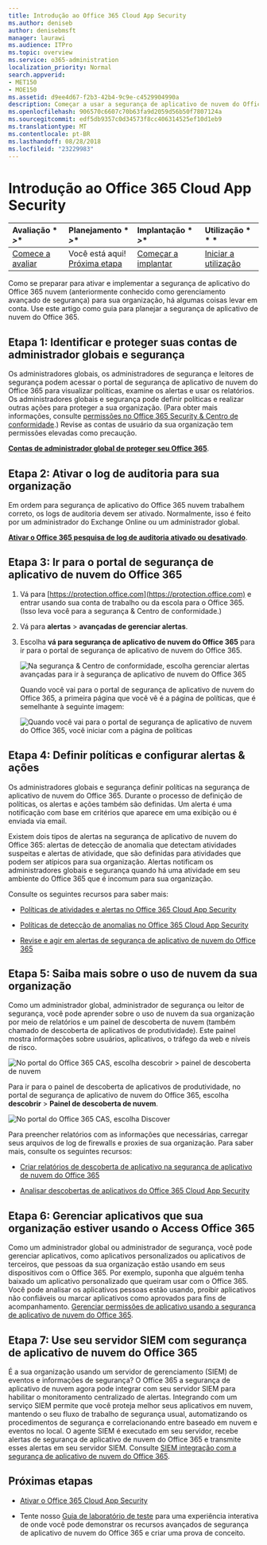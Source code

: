 ```yaml
---
title: Introdução ao Office 365 Cloud App Security
ms.author: deniseb
author: denisebmsft
manager: laurawi
ms.audience: ITPro
ms.topic: overview
ms.service: o365-administration
localization_priority: Normal
search.appverid:
- MET150
- MOE150
ms.assetid: d9ee4d67-f2b3-42b4-9c9e-c4529904990a
description: Começar a usar a segurança de aplicativo de nuvem do Office 365
ms.openlocfilehash: 906570c6607c70b63fa9d2059d56b50f7807124a
ms.sourcegitcommit: edf5db9357c0d34573f8cc406314525ef10d1eb9
ms.translationtype: MT
ms.contentlocale: pt-BR
ms.lasthandoff: 08/28/2018
ms.locfileid: "23229983"
---
```

# <a name="get-ready-for-office-365-cloud-app-security"></a>Introdução ao Office 365 Cloud App Security
  
|Avaliação * *\>**|Planejamento * *\>**|Implantação * *\>**|Utilização * * *|
|:-----|:-----|:-----|:-----|
|[Comece a avaliar](office-365-cas-overview.md) <br/> |Você está aqui!  <br/> [Próxima etapa](turn-on-office-365-cas.md) <br/> |[Começar a implantar](turn-on-office-365-cas.md) <br/> |[Iniciar a utilização](utilization-activities-for-ocas.md) <br/> |
   
Como se preparar para ativar e implementar a segurança de aplicativo do Office 365 nuvem (anteriormente conhecido como gerenciamento avançado de segurança) para sua organização, há algumas coisas levar em conta. Use este artigo como guia para planejar a segurança de aplicativo de nuvem do Office 365.
    
## <a name="step-1-identify-and-protect-your-global-and-security-administrator-accounts"></a>Etapa 1: Identificar e proteger suas contas de administrador globais e segurança

Os administradores globais, os administradores de segurança e leitores de segurança podem acessar o portal de segurança de aplicativo de nuvem do Office 365 para visualizar políticas, examine os alertas e usar os relatórios. Os administradores globais e segurança pode definir políticas e realizar outras ações para proteger a sua organização. (Para obter mais informações, consulte [permissões no Office 365 Security &amp; Centro de conformidade](permissions-in-the-security-and-compliance-center.md).) Revise as contas de usuário da sua organização tem permissões elevadas como precaução. 
  
 **[Contas de administrador global de proteger seu Office 365](https://docs.microsoft.com/office365/enterprise/protect-your-global-administrator-accounts)**. 
  
## <a name="step-2-turn-on-audit-logging-for-your-organization"></a>Etapa 2: Ativar o log de auditoria para sua organização

Em ordem para segurança de aplicativo do Office 365 nuvem trabalhem correto, os logs de auditoria devem ser ativado. Normalmente, isso é feito por um administrador do Exchange Online ou um administrador global.
  
 **[Ativar o Office 365 pesquisa de log de auditoria ativado ou desativado](turn-audit-log-search-on-or-off.md)**. 
  
## <a name="step-3-go-to-the-office-365-cloud-app-security-portal"></a>Etapa 3: Ir para o portal de segurança de aplicativo de nuvem do Office 365

1. Vá para [https://protection.office.com](https://protection.office.com) e entrar usando sua conta de trabalho ou da escola para o Office 365. (Isso leva você para a segurança &amp; Centro de conformidade.) 
    
2. Vá para **alertas** \> **avançadas de gerenciar alertas**.
    
3. Escolha **vá para segurança de aplicativo de nuvem do Office 365** para ir para o portal de segurança de aplicativo de nuvem do Office 365. 
    
    ![Na segurança &amp; Centro de conformidade, escolha gerenciar alertas avançadas para ir à segurança de aplicativo de nuvem do Office 365](media/958632d4-03e3-4ade-8e22-d5509db6fca7.png)
  
    Quando você vai para o portal de segurança de aplicativo de nuvem do Office 365, a primeira página que você vê é a página de políticas, que é semelhante à seguinte imagem:
    
    ![Quando você vai para o portal de segurança de aplicativo de nuvem do Office 365, você iniciar com a página de políticas](media/5cb8833c-4e08-438c-bab3-91b5106f6f3f.png)
  
## <a name="step-4-define-policies-and-set-up-alerts-amp-actions"></a>Etapa 4: Definir políticas e configurar alertas &amp; ações

Os administradores globais e segurança definir políticas na segurança de aplicativo de nuvem do Office 365. Durante o processo de definição de políticas, os alertas e ações também são definidas. Um alerta é uma notificação com base em critérios que aparece em uma exibição ou é enviada via email. 
  
Existem dois tipos de alertas na segurança de aplicativo de nuvem do Office 365: alertas de detecção de anomalia que detectam atividades suspeitas e alertas de atividade, que são definidas para atividades que podem ser atípicos para sua organização. Alertas notificam os administradores globais e segurança quando há uma atividade em seu ambiente do Office 365 que é incomum para sua organização.
  
Consulte os seguintes recursos para saber mais:
  
- [Políticas de atividades e alertas no Office 365 Cloud App Security](activity-policies-and-alerts.md)
    
- [Políticas de detecção de anomalias no Office 365 Cloud App Security](anomaly-detection-policies-in-ocas.md)
    
- [Revise e agir em alertas de segurança de aplicativo de nuvem do Office 365](review-office-365-cas-alerts.md)
    
## <a name="step-5-learn-about-your-organizations-cloud-usage"></a>Etapa 5: Saiba mais sobre o uso de nuvem da sua organização

Como um administrador global, administrador de segurança ou leitor de segurança, você pode aprender sobre o uso de nuvem da sua organização por meio de relatórios e um painel de descoberta de nuvem (também chamado de descoberta de aplicativos de produtividade). Este painel mostra informações sobre usuários, aplicativos, o tráfego da web e níveis de risco.
  
![No portal do Office 365 CAS, escolha descobrir \> painel de descoberta de nuvem](media/61269290-fd82-4d4b-8045-aea1ebc82287.png)
  
Para ir para o painel de descoberta de aplicativos de produtividade, no portal de segurança de aplicativo de nuvem do Office 365, escolha **descobrir** \> **Painel de descoberta de nuvem**.
  
![No portal do Office 365 CAS, escolha Discover](media/73b5299f-94b5-49dd-a00f-154d188eb2c5.png)
  
Para preencher relatórios com as informações que necessárias, carregar seus arquivos de log de firewalls e proxies de sua organização. Para saber mais, consulte os seguintes recursos:
  
- [Criar relatórios de descoberta de aplicativo na segurança de aplicativo de nuvem do Office 365](create-app-discovery-reports-in-ocas.md)
    
- [Analisar descobertas de aplicativos do Office 365 Cloud App Security](review-app-discovery-findings-in-ocas.md)
    
## <a name="step-6-manage-apps-that-your-organization-is-using-to-access-office-365"></a>Etapa 6: Gerenciar aplicativos que sua organização estiver usando o Access Office 365

Como um administrador global ou administrador de segurança, você pode gerenciar aplicativos, como aplicativos personalizados ou aplicativos de terceiros, que pessoas da sua organização estão usando em seus dispositivos com o Office 365. Por exemplo, suponha que alguém tenha baixado um aplicativo personalizado que queiram usar com o Office 365. Você pode analisar os aplicativos pessoas estão usando, proibir aplicativos não confiáveis ou marcar aplicativos como aprovados para fins de acompanhamento. [Gerenciar permissões de aplicativo usando a segurança de aplicativo de nuvem do Office 365](manage-app-permissions-in-ocas.md).
  
## <a name="step-7-use-your-siem-server-with-office-365-cloud-app-security"></a>Etapa 7: Use seu servidor SIEM com segurança de aplicativo de nuvem do Office 365

É a sua organização usando um servidor de gerenciamento (SIEM) de eventos e informações de segurança? O Office 365 a segurança de aplicativo de nuvem agora pode integrar com seu servidor SIEM para habilitar o monitoramento centralizado de alertas. Integrando com um serviço SIEM permite que você proteja melhor seus aplicativos em nuvem, mantendo o seu fluxo de trabalho de segurança usual, automatizando os procedimentos de segurança e correlacionando entre baseado em nuvem e eventos no local. O agente SIEM é executado em seu servidor, recebe alertas de segurança de aplicativo de nuvem do Office 365 e transmite esses alertas em seu servidor SIEM. Consulte [SIEM integração com a segurança de aplicativo de nuvem do Office 365](integrate-your-siem-server-with-office-365-cas.md).
  
## <a name="next-steps"></a>Próximas etapas

- [Ativar o Office 365 Cloud App Security](turn-on-office-365-cas.md)
    
- Tente nosso [Guia de laboratório de teste](https://docs.microsoft.com/office365/enterprise/cloud-app-security-for-your-office-365-dev-test-environment) para uma experiência interativa de onde você pode demonstrar os recursos avançados de segurança de aplicativo de nuvem do Office 365 e criar uma prova de conceito. 
    

